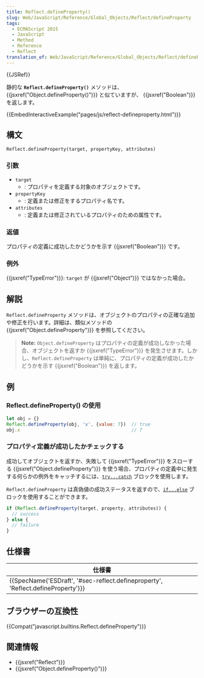 ```yaml
---
title: Reflect.defineProperty()
slug: Web/JavaScript/Reference/Global_Objects/Reflect/defineProperty
tags:
  - ECMAScript 2015
  - JavaScript
  - Method
  - Reference
  - Reflect
translation_of: Web/JavaScript/Reference/Global_Objects/Reflect/defineProperty
---
```

{{JSRef}}

静的な **`Reflect.defineProperty()`** メソッドは、{{jsxref("Object.defineProperty()")}} と似ていますが、 {{jsxref("Boolean")}} を返します。

{{EmbedInteractiveExample("pages/js/reflect-defineproperty.html")}}

## 構文

```
Reflect.defineProperty(target, propertyKey, attributes)
```

### 引数

- `target`
  - : プロパティを定義する対象のオブジェクトです。
- `propertyKey`
  - : 定義または修正をするプロパティ名です。
- `attributes`
  - : 定義または修正されているプロパティのための属性です。

### 返値

プロパティの定義に成功したかどうかを示す {{jsxref("Boolean")}} です。

### 例外

{{jsxref("TypeError")}}: `target` が {{jsxref("Object")}} ではなかった場合。

## 解説

`Reflect.defineProperty` メソッドは、オブジェクトのプロパティの正確な追加や修正を行います。詳細は、類似メソッドの {{jsxref("Object.defineProperty")}} を参照してください。

> **Note:** `Object.defineProperty` はプロパティの定義が成功しなかった場合、オブジェクトを返すか {{jsxref("TypeError")}} を発生させます。しかし、`Reflect.defineProperty` は単純に、プロパティの定義が成功したかどうかを示す {{jsxref("Boolean")}} を返します。

## 例

### Reflect.defineProperty() の使用

```js
let obj = {}
Reflect.defineProperty(obj, 'x', {value: 7})  // true
obj.x                                         // 7
```

### プロパティ定義が成功したかチェックする

成功してオブジェクトを返すか、失敗して {{jsxref("TypeError")}} をスローする {{jsxref("Object.defineProperty")}} を使う場合、プロパティの定義中に発生する何らかの例外をキャッチするには、[`try...catch`](/ja/docs/Web/JavaScript/Reference/Statements/try...catch) ブロックを使用します。

`Reflect.defineProperty` は真偽値の成功ステータスを返すので、[`if...else`](/ja/docs/Web/JavaScript/Reference/Statements/if...else) ブロックを使用することができます。

```js
if (Reflect.defineProperty(target, property, attributes)) {
  // success
} else {
  // failure
}
```

## 仕様書

| 仕様書                                                                                                       |
| ------------------------------------------------------------------------------------------------------------ |
| {{SpecName('ESDraft', '#sec-reflect.defineproperty', 'Reflect.defineProperty')}} |

## ブラウザーの互換性

{{Compat("javascript.builtins.Reflect.defineProperty")}}

## 関連情報

- {{jsxref("Reflect")}}
- {{jsxref("Object.defineProperty()")}}
